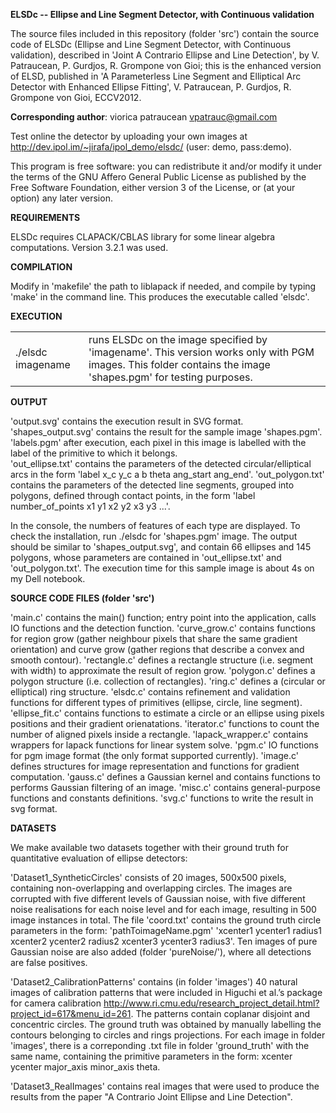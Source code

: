 <b>ELSDc -- Ellipse and Line Segment Detector, with Continuous validation</b>

The source files included in this repository (folder 'src') contain the source 
code of ELSDc (Ellipse and Line Segment Detector, with Continuous validation),
described in 'Joint A Contrario Ellipse and Line Detection', by 
V. Patraucean, P. Gurdjos, R. Grompone von Gioi; this is the enhanced version 
of ELSD, published in 
'A Parameterless Line Segment and Elliptical Arc Detector with Enhanced 
Ellipse Fitting', V. Patraucean, P. Gurdjos, R. Grompone von Gioi, ECCV2012.

<b>Corresponding author</b>: viorica patraucean vpatrauc@gmail.com

Test online the detector by uploading your own images at 
http://dev.ipol.im/~jirafa/ipol_demo/elsdc/ (user: demo, pass:demo).

This program is free software: you can redistribute it and/or modify it under
the terms of the GNU Affero General Public License as published by the Free 
Software Foundation, either version 3 of the License, or (at your option) any
later version. 

<b>REQUIREMENTS</b>

ELSDc requires CLAPACK/CBLAS library for some linear algebra computations. 
Version 3.2.1 was used.

<b>COMPILATION</b>

Modify in 'makefile' the path to liblapack if needed, and compile by typing 'make'
in the command line. This produces the executable called 'elsdc'.


<b>EXECUTION</b>
<table border="0">
<tr>
<td>./elsdc imagename </td>  <td>runs ELSDc on the image specified by 'imagename'. This 
                   version works only with PGM images. This folder contains the
                   image 'shapes.pgm' for testing purposes.</td>
</table>   


<b>OUTPUT</b>

'output.svg'       contains the execution result in SVG format. 'shapes_output.svg' 
                   contains the result for the sample image 'shapes.pgm'.
'labels.pgm'       after execution, each pixel in this image is labelled with the 
                   label of the primitive to which it belongs.   
'out_ellipse.txt'  contains the parameters of the detected circular/elliptical 
                   arcs in the form 'label x_c y_c a b theta ang_start ang_end'.
'out_polygon.txt'  contains the parameters of the detected line segments, grouped 
                   into polygons, defined through contact points, in the form 
                   'label number_of_points x1 y1 x2 y2 x3 y3 ...'. 

In the console, the numbers of features of each type are displayed. 
To check the installation, run ./elsdc for 'shapes.pgm' image. The output should be
similar to 'shapes_output.svg', and contain 66 ellipses and 145 polygons, whose 
parameters are contained in 'out_ellipse.txt' and 'out_polygon.txt'.
The execution time for this sample image is about 4s on my Dell notebook.  


<b>SOURCE CODE FILES (folder 'src')</b>

'main.c'           contains the main() function; entry point into the application,
		   calls IO functions and the detection function.
'curve_grow.c'	   contains functions for region grow (gather neighbour pixels 
                   that share the same gradient orientation) and curve grow (gather
                   regions that describe a convex and smooth contour).
'rectangle.c'	   defines a rectangle structure (i.e. segment with width) to 
		   approximate the result of region grow.
'polygon.c'  	   defines a polygon structure (i.e. collection of rectangles).
'ring.c'	   defines a (circular or elliptical) ring structure. 
'elsdc.c'	   contains refinement and validation functions for different 
                   types of primitives (ellipse, circle, line segment). 
'ellipse_fit.c'	   contains functions to estimate a circle or an ellipse using 
                   pixels positions and their gradient orienatations.
'iterator.c'	   functions to count the number of aligned pixels inside a rectangle.
'lapack_wrapper.c' contains wrappers for lapack functions for linear system solve.
'pgm.c'            IO functions for pgm image format (the only format supported 
                   currently).
'image.c'	   defines structures for image representation and functions for 
                   gradient computation.
'gauss.c'	   defines a Gaussian kernel and contains functions to performs 
                   Gaussian filtering of an image.
'misc.c'	   contains general-purpose functions and constants definitions.
'svg.c'     	   functions to write the result in svg format.

<b>DATASETS</b>

We make available two datasets together with their ground truth for 
quantitative evaluation of ellipse detectors:

'Dataset1_SyntheticCircles' consists of 20 images, 500x500 pixels, containing 
non-overlapping and overlapping circles. The images are corrupted with five 
different levels of Gaussian noise, with five different noise realisations for 
each noise level and for each image, resulting in 500 image instances in total. 
The file 'coord.txt' contains the ground truth circle parameters in the form:
'pathToimageName.pgm'
'xcenter1 ycenter1 radius1 xcenter2 ycenter2 radius2 xcenter3 ycenter3 radius3'.
Ten images of pure Gaussian noise are also added (folder 'pureNoise/'), where 
all detections are false positives.

'Dataset2_CalibrationPatterns' contains (in folder 'images') 40 natural images 
of calibration patterns that were included in Higuchi et al.’s package for 
camera calibration 
http://www.ri.cmu.edu/research_project_detail.html?project_id=617&menu_id=261. 
The patterns contain coplanar disjoint and concentric circles. The ground truth 
was obtained by manually labelling the contours belonging to circles and rings
projections. For each image in folder 'images', there is a correponding .txt 
file in folder 'ground_truth' with the same name, containing the primitive 
parameters in the form:
xcenter ycenter major_axis minor_axis theta.

'Dataset3_RealImages' contains real images that were used to produce the results 
from the paper "A Contrario Joint Ellipse and Line Detection".


